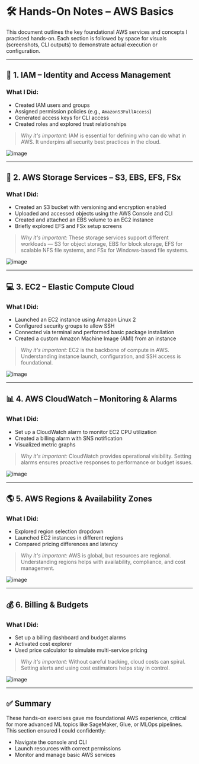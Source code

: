 # 🛠️ Hands-On Notes – AWS Basics

This document outlines the key foundational AWS services and concepts I practiced hands-on. Each section is followed by space for visuals (screenshots, CLI outputs) to demonstrate actual execution or configuration.

---

## 🔐 1. IAM – Identity and Access Management

### What I Did:
- Created IAM users and groups
- Assigned permission policies (e.g., `AmazonS3FullAccess`)
- Generated access keys for CLI access
- Created roles and explored trust relationships

> _Why it's important:_ IAM is essential for defining who can do what in AWS. It underpins all security best practices in the cloud.

![image](https://github.com/user-attachments/assets/3b3a58d3-f578-4e05-b20a-af6cfaee156c)


---

## 💾 2. AWS Storage Services – S3, EBS, EFS, FSx

### What I Did:
- Created an S3 bucket with versioning and encryption enabled
- Uploaded and accessed objects using the AWS Console and CLI
- Created and attached an EBS volume to an EC2 instance
- Briefly explored EFS and FSx setup screens

> _Why it's important:_ These storage services support different workloads — S3 for object storage, EBS for block storage, EFS for scalable NFS file systems, and FSx for Windows-based file systems.

![image](https://github.com/user-attachments/assets/f19d9654-a9ab-47c9-9103-1355b2a5157f)


---

## 💻 3. EC2 – Elastic Compute Cloud

### What I Did:
- Launched an EC2 instance using Amazon Linux 2
- Configured security groups to allow SSH
- Connected via terminal and performed basic package installation
- Created a custom Amazon Machine Image (AMI) from an instance

> _Why it's important:_ EC2 is the backbone of compute in AWS. Understanding instance launch, configuration, and SSH access is foundational.

![image](https://github.com/user-attachments/assets/3189a8a0-17af-46ac-bd53-911000615c64)

---

## 📊 4. AWS CloudWatch – Monitoring & Alarms

### What I Did:
- Set up a CloudWatch alarm to monitor EC2 CPU utilization
- Created a billing alarm with SNS notification
- Visualized metric graphs

> _Why it's important:_ CloudWatch provides operational visibility. Setting alarms ensures proactive responses to performance or budget issues.

![image](https://github.com/user-attachments/assets/55535647-5586-4be3-9621-a4fae8a0d963)

---

## 🌎 5. AWS Regions & Availability Zones

### What I Did:
- Explored region selection dropdown
- Launched EC2 instances in different regions
- Compared pricing differences and latency

> _Why it's important:_ AWS is global, but resources are regional. Understanding regions helps with availability, compliance, and cost management.

![image](https://github.com/user-attachments/assets/d74d2af9-be23-4115-adc7-6c7825147bd2)

---

## 💰 6. Billing & Budgets

### What I Did:
- Set up a billing dashboard and budget alarms
- Activated cost explorer
- Used price calculator to simulate multi-service pricing

> _Why it's important:_ Without careful tracking, cloud costs can spiral. Setting alerts and using cost estimators helps stay in control.

![image](https://github.com/user-attachments/assets/2152f198-d580-4705-afa8-8082c6e0e858)

---

## ✅ Summary

These hands-on exercises gave me foundational AWS experience, critical for more advanced ML topics like SageMaker, Glue, or MLOps pipelines. This section ensured I could confidently:
- Navigate the console and CLI
- Launch resources with correct permissions
- Monitor and manage basic AWS services
